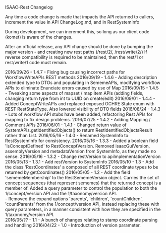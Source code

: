 ISAAC-Rest Changelog 

Any time a code change is made that impacts the API returned to callers, increment the value in API ChangeLog.md, and in RestSystemInfo

During development, we can increment this, so long as our client code (komet) is aware of the changes.

After an official release, any API change should be done by bumping the major version - and creating new rest paths (/rest/2/, /rest/write/2/)
If reverse compatibility is required to be maintained, then the rest/1 or rest/write/1 code must remain.

2016/09/26 - 1.4.7 - Fixing bug causing incorrect paths for WorkflowWriteAPIs REST methods
2016/09/19 - 1.4.6 - Adding description extended type to DTOs and populating in SememeAPIs, modifying workflow APIs to eliminate Enunciate errors caused by use of Map
2016/09/15 - 1.4.5 - Tweaking some aspects of mapset / map item APIs (adding fields, changing return type from int to UUID on create/edit)
2016/09/01 - 1.4.4 - Added ConceptWriteAPIs and replaced exposed OCHRE State enum with REST RestStateType. Also lowered visibility of DTO fields
2016/08/24 - 1.4.3 - Lots of workflow API stubs have been added, refactoring Rest APIs for mapping to fix design problems.
2016/07/25 - 1.4.2 - Adding Mapping / Comment APIs
2016/06/01 - 1.4.1 - Changed return value of SystemAPIs.getIdentifiedObjects() to return RestIdentifiedObjectsResult rather than List<Object>.
2016/05/16 - 1.4.0 - Renamed SystemInfo to RestSystemInfo for consistency.
2016/05/16 - 1.3.3 - Added a boolean field 'isConceptDefined' to RestConceptVersion.  Removed isaacGuiVersion, assemblyVersion
	and metadataVersion from SystemInfo, as they made no sense.
2016/05/16 - 1.3.2 - Change restVersion to apiImplementationVersion
2016/05/13 - 1.3.1 - Add restVersion to SystemInfo
2016/05/10 - 1.3 - Add the class 'RestCoordinates' a composed of all REST coordinate types to be returned by getCoordinates()
2016/05/05 - 1.2 - Add the field 'sememeMembership' to the RestSememeVersion object.  Carries the set of concept sequences
	(that represent sememes) that the returned concept is a member of.  Added a query parameter to control the population to 
	both the 1/concept/version API and the 1/taxonomy/version API.  
	- Removed the expand options 'parents', 'children', 'countChildren', 'countParents' from the 1/concept/version API, 
	instead replacing these with query parameters, in a manner consistent with how they are specified in the 1/taxonomy/version API.  
2016/05/?? - 1.1 - A bunch of changes relating to stamp coordinate parsing and handling 
2016/04/22 - 1.0 - Introduction of version parameter.



